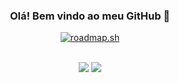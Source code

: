 <div align="center">

### Olá! Bem vindo ao meu GitHub 👋
[![roadmap.sh](https://roadmap.sh/card/tall/6699491aff02ffb669291862?variant=dark)](https://roadmap.sh)

<div style="display: inline_block"><br>
 <img src="https://img.shields.io/badge/JavaScript-F7DF1E?style=for-the-badge&logo=javascript&logoColor=black"/>
 <img src="https://img.shields.io/badge/TypeScript-007ACC?style=for-the-badge&logo=typescript&logoColor=white"/>

</div>
</div>
